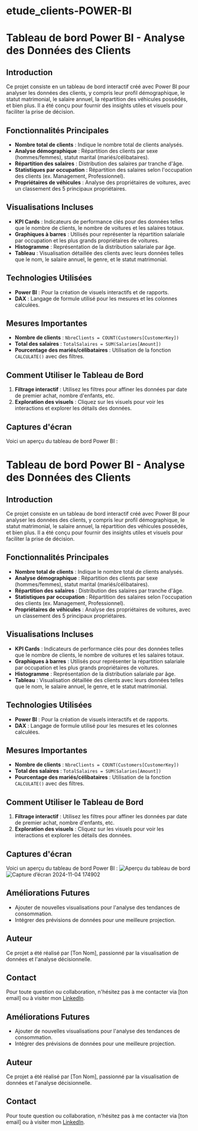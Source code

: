 # etude_clients-POWER-BI
# Tableau de bord Power BI - Analyse des Données des Clients

## Introduction
Ce projet consiste en un tableau de bord interactif créé avec Power BI pour analyser les données des clients, y compris leur profil démographique, le statut matrimonial, le salaire annuel, la répartition des véhicules possédés, et bien plus. Il a été conçu pour fournir des insights utiles et visuels pour faciliter la prise de décision.

## Fonctionnalités Principales
- **Nombre total de clients** : Indique le nombre total de clients analysés.
- **Analyse démographique** : Répartition des clients par sexe (hommes/femmes), statut marital (mariés/célibataires).
- **Répartition des salaires** : Distribution des salaires par tranche d'âge.
- **Statistiques par occupation** : Répartition des salaires selon l'occupation des clients (ex. Management, Professionnel).
- **Propriétaires de véhicules** : Analyse des propriétaires de voitures, avec un classement des 5 principaux propriétaires.

## Visualisations Incluses
- **KPI Cards** : Indicateurs de performance clés pour des données telles que le nombre de clients, le nombre de voitures et les salaires totaux.
- **Graphiques à barres** : Utilisés pour représenter la répartition salariale par occupation et les plus grands propriétaires de voitures.
- **Histogramme** : Représentation de la distribution salariale par âge.
- **Tableau** : Visualisation détaillée des clients avec leurs données telles que le nom, le salaire annuel, le genre, et le statut matrimonial.

## Technologies Utilisées
- **Power BI** : Pour la création de visuels interactifs et de rapports.
- **DAX** : Langage de formule utilisé pour les mesures et les colonnes calculées.

## Mesures Importantes
- **Nombre de clients** : `NbreClients = COUNT(Customers[CustomerKey])`
- **Total des salaires** : `TotalSalaires = SUM(Salaries[Amount])`
- **Pourcentage des mariés/célibataires** : Utilisation de la fonction `CALCULATE()` avec des filtres.

## Comment Utiliser le Tableau de Bord
1. **Filtrage interactif** : Utilisez les filtres pour affiner les données par date de premier achat, nombre d'enfants, etc.
2. **Exploration des visuels** : Cliquez sur les visuels pour voir les interactions et explorer les détails des données.

## Captures d'écran
Voici un aperçu du tableau de bord Power BI :
# Tableau de bord Power BI - Analyse des Données des Clients

## Introduction
Ce projet consiste en un tableau de bord interactif créé avec Power BI pour analyser les données des clients, y compris leur profil démographique, le statut matrimonial, le salaire annuel, la répartition des véhicules possédés, et bien plus. Il a été conçu pour fournir des insights utiles et visuels pour faciliter la prise de décision.

## Fonctionnalités Principales
- **Nombre total de clients** : Indique le nombre total de clients analysés.
- **Analyse démographique** : Répartition des clients par sexe (hommes/femmes), statut marital (mariés/célibataires).
- **Répartition des salaires** : Distribution des salaires par tranche d'âge.
- **Statistiques par occupation** : Répartition des salaires selon l'occupation des clients (ex. Management, Professionnel).
- **Propriétaires de véhicules** : Analyse des propriétaires de voitures, avec un classement des 5 principaux propriétaires.

## Visualisations Incluses
- **KPI Cards** : Indicateurs de performance clés pour des données telles que le nombre de clients, le nombre de voitures et les salaires totaux.
- **Graphiques à barres** : Utilisés pour représenter la répartition salariale par occupation et les plus grands propriétaires de voitures.
- **Histogramme** : Représentation de la distribution salariale par âge.
- **Tableau** : Visualisation détaillée des clients avec leurs données telles que le nom, le salaire annuel, le genre, et le statut matrimonial.

## Technologies Utilisées
- **Power BI** : Pour la création de visuels interactifs et de rapports.
- **DAX** : Langage de formule utilisé pour les mesures et les colonnes calculées.

## Mesures Importantes
- **Nombre de clients** : `NbreClients = COUNT(Customers[CustomerKey])`
- **Total des salaires** : `TotalSalaires = SUM(Salaries[Amount])`
- **Pourcentage des mariés/célibataires** : Utilisation de la fonction `CALCULATE()` avec des filtres.

## Comment Utiliser le Tableau de Bord
1. **Filtrage interactif** : Utilisez les filtres pour affiner les données par date de premier achat, nombre d'enfants, etc.
2. **Exploration des visuels** : Cliquez sur les visuels pour voir les interactions et explorer les détails des données.

## Captures d'écran
Voici un aperçu du tableau de bord Power BI :
![Aperçu du tableau de bord](chemin/vers/ton/image.png)
![Capture d’écran 2024-11-04 174902](https://github.com/user-attachments/assets/ae3bb0e6-2476-41ca-9166-e0aef70b0945)


## Améliorations Futures
- Ajouter de nouvelles visualisations pour l'analyse des tendances de consommation.
- Intégrer des prévisions de données pour une meilleure projection.

## Auteur
Ce projet a été réalisé par [Ton Nom], passionné par la visualisation de données et l'analyse décisionnelle.

## Contact
Pour toute question ou collaboration, n'hésitez pas à me contacter via [ton email] ou à visiter mon [LinkedIn](ton-lien-linkedin).



## Améliorations Futures
- Ajouter de nouvelles visualisations pour l'analyse des tendances de consommation.
- Intégrer des prévisions de données pour une meilleure projection.

## Auteur
Ce projet a été réalisé par [Ton Nom], passionné par la visualisation de données et l'analyse décisionnelle.

## Contact
Pour toute question ou collaboration, n'hésitez pas à me contacter via [ton email] ou à visiter mon [LinkedIn](ton-lien-linkedin).

